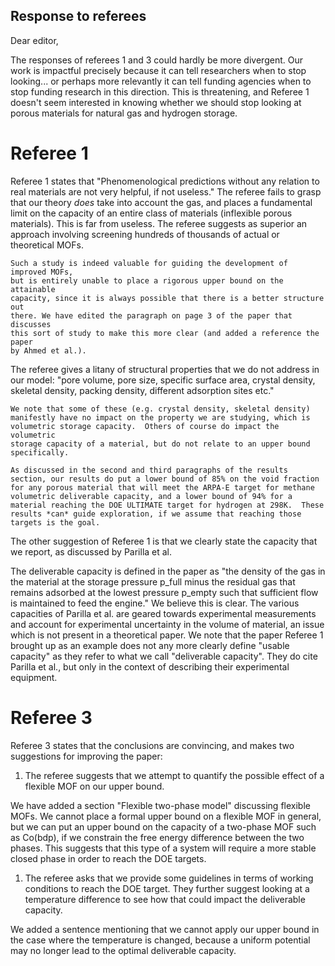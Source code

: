## Response to referees

Dear editor,

The responses of referees 1 and 3 could hardly be more divergent.  Our work is impactful precisely because it can tell researchers when to stop looking... or perhaps more relevantly it can tell funding agencies when to stop funding research in this direction.  This is threatening, and Referee 1 doesn't seem interested in knowing whether we should stop looking at porous materials for natural gas and hydrogen storage.

# Referee 1

Referee 1 states that "Phenomenological predictions without any relation to real
materials are not very helpful, if not useless."  The referee fails to grasp
that our theory *does* take into account the gas, and places a fundamental limit
on the capacity of an entire class of materials (inflexible porous materials).
This is far from useless.  The referee suggests as superior an approach
involving screening hundreds of thousands of actual or theoretical MOFs.

    Such a study is indeed valuable for guiding the development of improved MOFs,
    but is entirely unable to place a rigorous upper bound on the attainable
    capacity, since it is always possible that there is a better structure out
    there. We have edited the paragraph on page 3 of the paper that discusses
    this sort of study to make this more clear (and added a reference the paper
    by Ahmed et al.).


The referee gives a litany of structural properties that we do not address in
our model: "pore volume, pore size, specific surface area, crystal density,
skeletal density, packing density, different adsorption sites etc."

    We note that some of these (e.g. crystal density, skeletal density)
    manifestly have no impact on the property we are studying, which is
    volumetric storage capacity.  Others of course do impact the volumetric
    storage capacity of a material, but do not relate to an upper bound
    specifically.
    
    As discussed in the second and third paragraphs of the results section, our results do put a lower bound of 85% on the void fraction for any porous material that will meet the ARPA-E target for methane volumetric deliverable capacity, and a lower bound of 94% for a material reaching the DOE ULTIMATE target for hydrogen at 298K.  These results *can* guide exploration, if we assume that reaching those targets is the goal.

The other suggestion of Referee 1 is that we clearly state the capacity that we report, as discussed by Parilla et al.

   The deliverable capacity is defined in the paper as "the density of the gas
   in the material at the storage pressure p_full minus the residual gas that
   remains adsorbed at the lowest pressure p_empty such that sufficient flow is
   maintained to feed the engine."  We believe this is clear. The various
   capacities of Parilla et al. are geared towards experimental measurements and
   account for experimental uncertainty in the volume of material, an issue
   which is not present in a theoretical paper.  We note that the paper Referee 1 brought up as an example does not any more clearly define "usable capacity" as they refer to what we call "deliverable capacity".  They do cite Parilla et al., but only in the context of describing their experimental equipment.

# Referee 3

Referee 3 states that the conclusions are convincing, and makes two suggestions
for improving the paper:

1. The referee suggests that we attempt to quantify the possible effect of a
   flexible MOF on our upper bound.

We have added a section "Flexible two-phase model" discussing flexible MOFs. We
cannot place a formal upper bound on a flexible MOF in general, but we can put
an upper bound on the capacity of a two-phase MOF such as Co(bdp), if we
constrain the free energy difference between the two phases. This suggests that
this type of a system will require a more stable closed phase in order to reach
the DOE targets.

1. The referee asks that we provide some guidelines in terms of working
   conditions to reach the DOE target.  They further suggest looking at a
   temperature difference to see how that could impact the deliverable capacity.

We added a sentence mentioning that we cannot apply our upper bound in the case
where the temperature is changed, because a uniform potential may no longer lead
to the optimal deliverable capacity.

